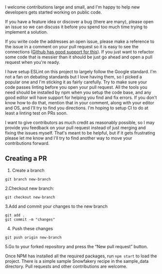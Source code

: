 I welcome contributions large and small, and I'm happy to help new developers gets started working on public code.

If you have a feature idea or discover a bug (there are many), please open an issue so we can discuss it before you spend too much time trying to implement a solution.

If you write code the addresses an open issue, please make a reference to the issue in a comment on your pull request so it is easy to see the connections ([Github has good support for this](https://docs.github.com/en/free-pro-team@latest/github/managing-your-work-on-github/linking-a-pull-request-to-an-issue)). If you just want to refactor some code that is messier than it should be just go ahead and open a pull request when you're ready.

I have setup ESLint on this project to largely follow the Google standard. I'm not a fan on debating standards but I love having them, so I picked a popular one and I'm sticking it as fairly carefully. Try to make sure your code passes linting before you open your pull request. All the tools you need should be installed by npm when you setup the code base, and any good editor will have support for helping you find and fix errors. If you don't know how to do that, mention that in your comment, along with your editor and OS, and I'll try to find you directions. I'm hoping to setup CI to do at least a linting test on PRs soon.

I want to give contributors as much credit as reasonably possible, so I may provide you feedback on your pull request instead of just merging and fixing the issues myself. That's meant to be helpful, but if it gets frustrating please let me know and I'll try to find another way to move your contributions forward.

## Creating a PR

1. Create a branch
```
git branch new-branch
```
2.Checkout new branch:
```
git checkout new-branch
```
3.Add and commit your changes to the new branch
```
git add .
git commit -m "changes"
```
4. Push these changes

```git push origin new-branch```

5.Go to your forked repository and press the “New pull request” button.

Once NPM has installed all the required packages, run `npm start` to load the project.  There is a simple sample Snowfakery recipe in the sample_data directory.
Pull requests and other contributions are welcome.